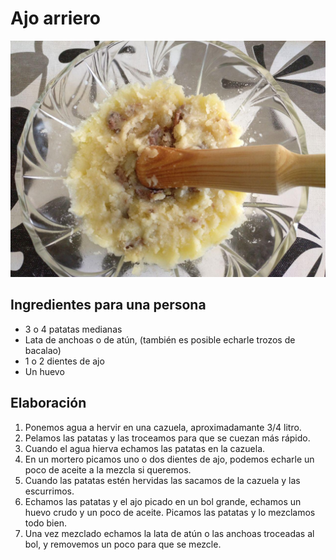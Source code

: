 # Ajo arriero

![](../images/ajo-arriero-full.jpg)

## Ingredientes para una persona

* 3 o 4 patatas medianas
* Lata de anchoas o de atún, (también es posible echarle trozos de bacalao)
* 1 o 2 dientes de ajo
* Un huevo

## Elaboración

1. Ponemos agua a hervir en una cazuela, aproximadamante 3/4 litro.
1. Pelamos las patatas y las troceamos para que se cuezan más rápido. 
1. Cuando el agua hierva echamos las patatas en la cazuela.
1. En un mortero picamos uno o dos dientes de ajo, podemos echarle un poco de aceite a la mezcla si queremos.
1. Cuando las patatas estén hervidas las sacamos de la cazuela y las escurrimos.
1. Echamos las patatas y el ajo picado en un bol grande, echamos un huevo crudo y un poco de aceite. Picamos las patatas y lo mezclamos todo bien.
1. Una vez mezclado echamos la lata de atún o las anchoas troceadas al bol, y removemos un poco para que se mezcle.
